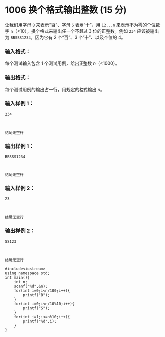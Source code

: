 # 1006 换个格式输出整数 (15 分)

让我们用字母 `B` 来表示“百”、字母 `S` 表示“十”，用 `12...n` 来表示不为零的个位数字 `n`（<10），换个格式来输出任一个不超过 3 位的正整数。例如 `234` 应该被输出为 `BBSSS1234`，因为它有 2 个“百”、3 个“十”、以及个位的 4。

### 输入格式：

每个测试输入包含 1 个测试用例，给出正整数 *n*（<1000）。

### 输出格式：

每个测试用例的输出占一行，用规定的格式输出 *n*。

### 输入样例 1：

```in
234



结尾无空行
```

### 输出样例 1：

```out
BBSSS1234



结尾无空行
```

### 输入样例 2：

```in
23



结尾无空行
```

### 输出样例 2：

```out
SS123



结尾无空行
```

```
#include<iostream>
using namespace std;
int main(){
    int n;
    scanf("%d",&n);
    for(int i=0;i<n/100;i++){
        printf("B");
    }
    for(int i=0;i<n/10%10;i++){
        printf("S");
    }
    for(int i=1;i<=n%10;i++){
        printf("%d",i);
    }
}
```

